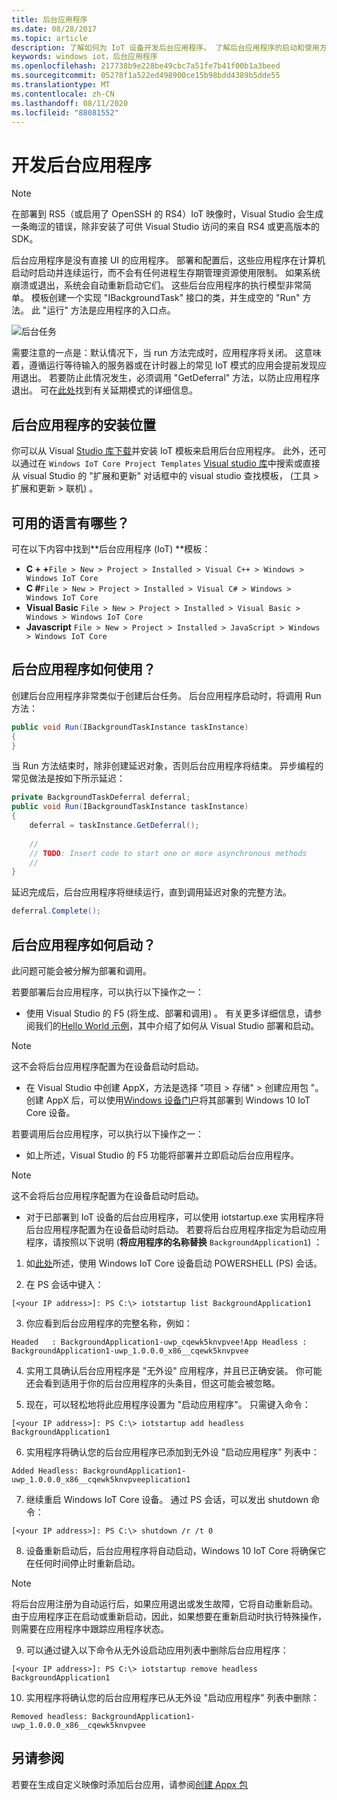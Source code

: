 ```yaml
---
title: 后台应用程序
ms.date: 08/28/2017
ms.topic: article
description: 了解如何为 IoT 设备开发后台应用程序。 了解后台应用程序的启动和使用方式、可用的语言等。
keywords: windows iot，后台应用程序
ms.openlocfilehash: 217738b9e228be49cbc7a51fe7b41f00b1a3beed
ms.sourcegitcommit: 05278f1a522ed498900ce15b98bdd4389b5dde55
ms.translationtype: MT
ms.contentlocale: zh-CN
ms.lasthandoff: 08/11/2020
ms.locfileid: "88081552"
---
```

# <a name="developing-background-applications"></a>开发后台应用程序

> [!NOTE]
> 在部署到 RS5（或启用了 OpenSSH 的 RS4）IoT 映像时，Visual Studio 会生成一条晦涩的错误，除非安装了可供 Visual Studio 访问的来自 RS4 或更高版本的 SDK。

后台应用程序是没有直接 UI 的应用程序。 部署和配置后，这些应用程序在计算机启动时启动并连续运行，而不会有任何进程生存期管理资源使用限制。 如果系统崩溃或退出，系统会自动重新启动它们。
这些后台应用程序的执行模型非常简单。 模板创建一个实现 "IBackgroundTask" 接口的类，并生成空的 "Run" 方法。 此 "运行" 方法是应用程序的入口点。

![后台任务](../media/BackgroundApplications/backgroundTaskScreenshot.png)

需要注意的一点是：默认情况下，当 run 方法完成时，应用程序将关闭。 这意味着，遵循运行等待输入的服务器或在计时器上的常见 IoT 模式的应用会提前发现应用退出。 若要防止此情况发生，必须调用 "GetDeferral" 方法，以防止应用程序退出。 可在[此处](https://docs.microsoft.com/uwp/api/Windows.ApplicationModel.Background.BackgroundTaskDeferral)找到有关延期模式的详细信息。

## <a name="where-can-background-applications-be-installed-from"></a>后台应用程序的安装位置 

你可以从 Visual [Studio 库下载](https://go.microsoft.com/fwlink/?linkid=847472)并安装 IoT 模板来启用后台应用程序。  此外，还可以通过在 `Windows IoT Core Project Templates` [Visual studio 库](https://visualstudiogallery.msdn.microsoft.com/)中搜索或直接从 visual Studio 的 "扩展和更新" 对话框中的 visual studio 查找模板， (工具 > 扩展和更新 > 联机) 。

## <a name="what-languages-are-available"></a>可用的语言有哪些？

可在以下内容中找到**后台应用程序 (IoT) **模板：

* **C + +**`File > New > Project > Installed > Visual C++ > Windows > Windows IoT Core`
* **C #**`File > New > Project > Installed > Visual C# > Windows > Windows IoT Core`
* **Visual Basic** `File > New > Project > Installed > Visual Basic > Windows > Windows IoT Core`
* **Javascript** `File > New > Project > Installed > JavaScript > Windows > Windows IoT Core`

## <a name="how-are-background-applications-used"></a>后台应用程序如何使用？ 

创建后台应用程序非常类似于创建后台任务。  后台应用程序启动时，将调用 Run 方法：

```csharp
public void Run(IBackgroundTaskInstance taskInstance)
{
}
```

当 Run 方法结束时，除非创建延迟对象，否则后台应用程序将结束。 异步编程的常见做法是按如下所示延迟：

```csharp
private BackgroundTaskDeferral deferral;
public void Run(IBackgroundTaskInstance taskInstance)
{
    deferral = taskInstance.GetDeferral();
    
    //
    // TODO: Insert code to start one or more asynchronous methods
    //
}
```

延迟完成后，后台应用程序将继续运行，直到调用延迟对象的完整方法。

```csharp
deferral.Complete();
```

## <a name="how-do-background-applications-start"></a>后台应用程序如何启动？

此问题可能会被分解为部署和调用。  

若要部署后台应用程序，可以执行以下操作之一：

* 使用 Visual Studio 的 F5 (将生成、部署和调用) 。  有关更多详细信息，请参阅我们的[Hello World 示例](https://github.com/Microsoft/Windows-iotcore-samples/tree/master/Samples/HelloWorld)，其中介绍了如何从 Visual Studio 部署和启动。

> [!NOTE]
> 这不会将后台应用程序配置为在设备启动时启动。

* 在 Visual Studio 中创建 AppX，方法是选择 "项目 > 存储" > 创建应用包 "。  创建 AppX 后，可以使用[Windows 设备门户](../manage-your-device/DevicePortal.md)将其部署到 Windows 10 IoT Core 设备。

若要调用后台应用程序，可以执行以下操作之一：

* 如上所述，Visual Studio 的 F5 功能将部署并立即启动后台应用程序。

> [!NOTE]
> 这不会将后台应用程序配置为在设备启动时启动。

* 对于已部署到 IoT 设备的后台应用程序，可以使用 iotstartup.exe 实用程序将后台应用程序配置为在设备启动时启动。  若要将后台应用程序指定为启动应用程序，请按照以下说明 (**将应用程序的名称替换** `BackgroundApplication1`) ：

1. 如[此处](../connect-your-device/PowerShell.md)所述，使用 Windows IoT Core 设备启动 POWERSHELL (PS) 会话。

2. 在 PS 会话中键入：
            
`[<your IP address>]: PS C:\> iotstartup list BackgroundApplication1`

3. 你应看到后台应用程序的完整名称，例如：

`Headed   : BackgroundApplication1-uwp_cqewk5knvpvee!App
Headless : BackgroundApplication1-uwp_1.0.0.0_x86__cqewk5knvpvee`

4. 实用工具确认后台应用程序是 "无外设" 应用程序，并且已正确安装。  你可能还会看到适用于你的后台应用程序的头条目，但这可能会被忽略。

5. 现在，可以轻松地将此应用程序设置为 "启动应用程序"。 只需键入命令：

`[<your IP address>]: PS C:\> iotstartup add headless BackgroundApplication1`

6. 实用程序将确认您的后台应用程序已添加到无外设 "启动应用程序" 列表中：

`Added Headless: BackgroundApplication1-uwp_1.0.0.0_x86__cqewk5knvpveeplication1`

7. 继续重启 Windows IoT Core 设备。 通过 PS 会话，可以发出 shutdown 命令：

`[<your IP address>]: PS C:\> shutdown /r /t 0`

8. 设备重新启动后，后台应用程序将自动启动，Windows 10 IoT Core 将确保它在任何时间停止时重新启动。  

> [!NOTE]
> 将后台应用注册为自动运行后，如果应用退出或发生故障，它将自动重新启动。  由于应用程序正在启动或重新启动，因此，如果想要在重新启动时执行特殊操作，则需要在应用程序中跟踪应用程序状态。

9. 可以通过键入以下命令从无外设启动应用列表中删除后台应用程序：

`[<your IP address>]: PS C:\> iotstartup remove headless BackgroundApplication1`

10. 实用程序将确认您的后台应用程序已从无外设 "启动应用程序" 列表中删除：

`Removed headless: BackgroundApplication1-uwp_1.0.0.0_x86__cqewk5knvpvee`

## <a name="see-also"></a>另请参阅
若要在生成自定义映像时添加后台应用，请参阅[创建 Appx 包](../build-your-image/createinstallpackage.md)
